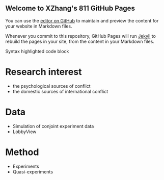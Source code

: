 ## Welcome to XZhang's 811 GitHub Pages

You can use the [editor on GitHub](https://github.com/14XZ/xzhang-811/edit/master/index.md) to maintain and preview the content for your website in Markdown files.

Whenever you commit to this repository, GitHub Pages will run [Jekyll](https://jekyllrb.com/) to rebuild the pages in your site, from the content in your Markdown files.



Syntax highlighted code block

# Research interest
- the psychological sources of conflict
- the domestic sources of international conflict

# Data
- Simulation of conjoint experiment data
- LobbyView

# Method
- Experiments
- Quasi-experiments
